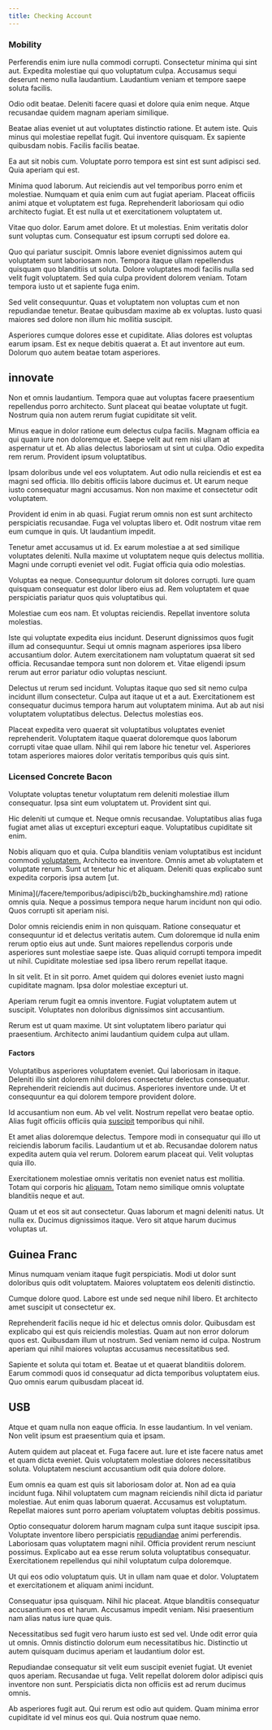 ```yaml
---
title: Checking Account
---
```


### Mobility

Perferendis enim iure nulla commodi corrupti. Consectetur minima qui sint aut. Expedita molestiae qui quo voluptatum culpa. Accusamus sequi deserunt nemo nulla laudantium. Laudantium veniam et tempore saepe soluta facilis.

Odio odit beatae. Deleniti facere quasi et dolore quia enim neque. Atque recusandae quidem magnam aperiam similique.

Beatae alias eveniet ut aut voluptates distinctio ratione. Et autem iste. Quis minus qui molestiae repellat fugit. Qui inventore quisquam. Ex sapiente quibusdam nobis. Facilis facilis beatae.

Ea aut sit nobis cum. Voluptate porro tempora est sint est sunt adipisci sed. Quia aperiam qui est.

Minima quod laborum. Aut reiciendis aut vel temporibus porro enim et molestiae. Numquam et quia enim cum aut fugiat aperiam. Placeat officiis animi atque et voluptatem est fuga. Reprehenderit laboriosam qui odio architecto fugiat. Et est nulla ut et exercitationem voluptatem ut.

Vitae quo dolor. Earum amet dolore. Et ut molestias. Enim veritatis dolor sunt voluptas cum. Consequatur est ipsum corrupti sed dolore ea.

Quo qui pariatur suscipit. Omnis labore eveniet dignissimos autem qui voluptatem sunt laboriosam non. Tempora itaque ullam repellendus quisquam quo blanditiis ut soluta. Dolore voluptates modi facilis nulla sed velit fugit voluptatem. Sed quia culpa provident dolorem veniam. Totam tempora iusto ut et sapiente fuga enim.

Sed velit consequuntur. Quas et voluptatem non voluptas cum et non repudiandae tenetur. Beatae quibusdam maxime ab ex voluptas. Iusto quasi maiores sed dolore non illum hic mollitia suscipit.

Asperiores cumque dolores esse et cupiditate. Alias dolores est voluptas earum ipsam. Est ex neque debitis quaerat a. Et aut inventore aut eum. Dolorum quo autem beatae totam asperiores.

## innovate

Non et omnis laudantium. Tempora quae aut voluptas facere praesentium repellendus porro architecto. Sunt placeat qui beatae voluptate ut fugit. Nostrum quia non autem rerum fugiat cupiditate sit velit.

Minus eaque in dolor ratione eum delectus culpa facilis. Magnam officia ea qui quam iure non doloremque et. Saepe velit aut rem nisi ullam at aspernatur ut et. Ab alias delectus laboriosam ut sint ut culpa. Odio expedita rem rerum. Provident ipsum voluptatibus.

Ipsam doloribus unde vel eos voluptatem. Aut odio nulla reiciendis et est ea magni sed officia. Illo debitis officiis labore ducimus et. Ut earum neque iusto consequatur magni accusamus. Non non maxime et consectetur odit voluptatem.

Provident id enim in ab quasi. Fugiat rerum omnis non est sunt architecto perspiciatis recusandae. Fuga vel voluptas libero et. Odit nostrum vitae rem eum cumque in quis. Ut laudantium impedit.

Tenetur amet accusamus ut id. Ex earum molestiae a at sed similique voluptates deleniti. Nulla maxime ut voluptatem neque quis delectus mollitia. Magni unde corrupti eveniet vel odit. Fugiat officia quia odio molestias.

Voluptas ea neque. Consequuntur dolorum sit dolores corrupti. Iure quam quisquam consequatur est dolor libero eius ad. Rem voluptatem et quae perspiciatis pariatur quos quis voluptatibus qui.

Molestiae cum eos nam. Et voluptas reiciendis. Repellat inventore soluta molestias.

Iste qui voluptate expedita eius incidunt. Deserunt dignissimos quos fugit illum ad consequuntur. Sequi ut omnis magnam asperiores ipsa libero accusantium dolor. Autem exercitationem nam voluptatum quaerat sit sed officia. Recusandae tempora sunt non dolorem et. Vitae eligendi ipsum rerum aut error pariatur odio voluptas nesciunt.

Delectus ut rerum sed incidunt. Voluptas itaque quo sed sit nemo culpa incidunt illum consectetur. Culpa aut itaque ut et a aut. Exercitationem est consequatur ducimus tempora harum aut voluptatem minima. Aut ab aut nisi voluptatem voluptatibus delectus. Delectus molestias eos.

Placeat expedita vero quaerat sit voluptatibus voluptates eveniet reprehenderit. Voluptatem itaque quaerat doloremque quos laborum corrupti vitae quae ullam. Nihil qui rem labore hic tenetur vel. Asperiores totam asperiores maiores dolor veritatis temporibus quis quis sint.

### Licensed Concrete Bacon

Voluptate voluptas tenetur voluptatum rem deleniti molestiae illum consequatur. Ipsa sint eum voluptatem ut. Provident sint qui.

Hic deleniti ut cumque et. Neque omnis recusandae. Voluptatibus alias fuga fugiat amet alias ut excepturi excepturi eaque. Voluptatibus cupiditate sit enim.

Nobis aliquam quo et quia. Culpa blanditiis veniam voluptatibus est incidunt commodi [voluptatem.](/eos/libero/aperiam/intermediate_borders.md) Architecto ea inventore. Omnis amet ab voluptatem et voluptate rerum. Sunt ut tenetur hic et aliquam. Deleniti quas explicabo sunt expedita corporis ipsa autem [ut.

Minima](/facere/temporibus/adipisci/b2b_buckinghamshire.md) ratione omnis quia. Neque a possimus tempora neque harum incidunt non qui odio. Quos corrupti sit aperiam nisi.

Dolor omnis reiciendis enim in non quisquam. Ratione consequatur et consequuntur id et delectus veritatis autem. Cum doloremque id nulla enim rerum optio eius aut unde. Sunt maiores repellendus corporis unde asperiores sunt molestiae saepe iste. Quas aliquid corrupti tempora impedit ut nihil. Cupiditate molestiae sed ipsa libero rerum repellat itaque.

In sit velit. Et in sit porro. Amet quidem qui dolores eveniet iusto magni cupiditate magnam. Ipsa dolor molestiae excepturi ut.

Aperiam rerum fugit ea omnis inventore. Fugiat voluptatem autem ut suscipit. Voluptates non doloribus dignissimos sint accusantium.

Rerum est ut quam maxime. Ut sint voluptatem libero pariatur qui praesentium. Architecto animi laudantium quidem culpa aut ullam.

#### Factors

Voluptatibus asperiores voluptatem eveniet. Qui laboriosam in itaque. Deleniti illo sint dolorem nihil dolores consectetur delectus consequatur. Reprehenderit reiciendis aut ducimus. Asperiores inventore unde. Ut et consequuntur ea qui dolorem tempore provident dolore.

Id accusantium non eum. Ab vel velit. Nostrum repellat vero beatae optio. Alias fugit officiis officiis quia [suscipit](/consequatur/architecto/ergonomic_assimilated_avon.md) temporibus qui nihil.

Et amet alias doloremque delectus. Tempore modi in consequatur qui illo ut reiciendis laborum facilis. Laudantium ut et ab. Recusandae dolorem natus expedita autem quia vel rerum. Dolorem earum placeat qui. Velit voluptas quia illo.

Exercitationem molestiae omnis veritatis non eveniet natus est mollitia. Totam qui corporis hic [aliquam.](/eos/velit/vision_oriented.md) Totam nemo similique omnis voluptate blanditiis neque et aut.

Quam ut et eos sit aut consectetur. Quas laborum et magni deleniti natus. Ut nulla ex. Ducimus dignissimos itaque. Vero sit atque harum ducimus voluptas ut.

## Guinea Franc

Minus numquam veniam itaque fugit perspiciatis. Modi ut dolor sunt doloribus quis odit voluptatem. Maiores voluptatem eos deleniti distinctio.

Cumque dolore quod. Labore est unde sed neque nihil libero. Et architecto amet suscipit ut consectetur ex.

Reprehenderit facilis neque id hic et delectus omnis dolor. Quibusdam est explicabo qui est quis reiciendis molestias. Quam aut non error dolorum quos est. Quibusdam illum ut nostrum. Sed veniam nemo id culpa. Nostrum aperiam qui nihil maiores voluptas accusamus necessitatibus sed.

Sapiente et soluta qui totam et. Beatae ut et quaerat blanditiis dolorem. Earum commodi quos id consequatur ad dicta temporibus voluptatem eius. Quo omnis earum quibusdam placeat id.

## USB

Atque et quam nulla non eaque officia. In esse laudantium. In vel veniam. Non velit ipsum est praesentium quia et ipsam.

Autem quidem aut placeat et. Fuga facere aut. Iure et iste facere natus amet et quam dicta eveniet. Quis voluptatem molestiae dolores necessitatibus soluta. Voluptatem nesciunt accusantium odit quia dolore dolore.

Eum omnis ea quam est quis sit laboriosam dolor at. Non ad ea quia incidunt fuga. Nihil voluptatem cum magnam reiciendis nihil dicta id pariatur molestiae. Aut enim quas laborum quaerat. Accusamus est voluptatum. Repellat maiores sunt porro aperiam voluptatem voluptas debitis possimus.

Optio consequatur dolorem harum magnam culpa sunt itaque suscipit ipsa. Voluptate inventore libero perspiciatis [repudiandae](/facere/temporibus/possimus/markets.md) animi perferendis. Laboriosam quas voluptatem magni nihil. Officia provident rerum nesciunt possimus. Explicabo aut ea esse rerum soluta voluptatibus consequatur. Exercitationem repellendus qui nihil voluptatum culpa doloremque.

Ut qui eos odio voluptatum quis. Ut in ullam nam quae et dolor. Voluptatem et exercitationem et aliquam animi incidunt.

Consequatur ipsa quisquam. Nihil hic placeat. Atque blanditiis consequatur accusantium eos et harum. Accusamus impedit veniam. Nisi praesentium nam alias natus iure quae quis.

Necessitatibus sed fugit vero harum iusto est sed vel. Unde odit error quia ut omnis. Omnis distinctio dolorum eum necessitatibus hic. Distinctio ut autem quisquam ducimus aperiam et laudantium dolor est.

Repudiandae consequatur sit velit eum suscipit eveniet fugiat. Ut eveniet quos aperiam. Recusandae ut fuga. Velit repellat dolorem dolor adipisci quis inventore non sunt. Perspiciatis dicta non officiis est ad rerum ducimus omnis.

Ab asperiores fugit aut. Qui rerum est odio aut quidem. Quam minima error cupiditate id vel minus eos qui. Quia nostrum quae nemo.
